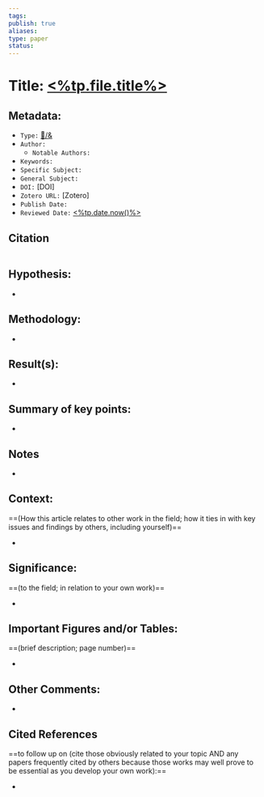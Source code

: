 ```yaml
---
tags: 
publish: true
aliases: 
type: paper
status: 
---
```


# Title: **[<%tp.file.title%>](<%tp.file.title%>)**

## Metadata:

- `Type:` [🌲️/&](🌲️/&)
- `Author:` 
	- `Notable Authors:` 
- `Keywords:` 
- `Specific Subject:` 
- `General Subject:` 
- `DOI:` [DOI]
- `Zotero URL:` [Zotero]
- `Publish Date:` 
- `Reviewed Date:` [<%tp.date.now()%>](<%tp.date.now()%>)

## Citation

```latex

```

## Hypothesis:

- 

## Methodology:

- 

## Result(s):

- 

## Summary of key points:

- 

## Notes

- 

## Context:

==(How this article relates to other work in the field; how it ties in with key issues and findings by others, including yourself)==

- 

## Significance:

==(to the field; in relation to your own work)==

- 

## Important Figures and/or Tables:

==(brief description; page number)==

- 

## Other Comments:

-

## Cited References 

==to follow up on (cite those obviously related to your topic AND any papers frequently cited by others because those works may well prove to be essential as you develop your own work):==

- 

```query

```
